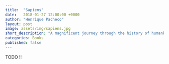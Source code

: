 ```yaml
---
title:  "Sapiens"
date:   2018-01-27 12:00:00 +0000
author: "Henrique Pacheco"
layout: post
image: assets/img/sapiens.jpg
short_description: "A magnificent journey through the history of humankind"
categories: Books
published: false
---
```


TODO !!
